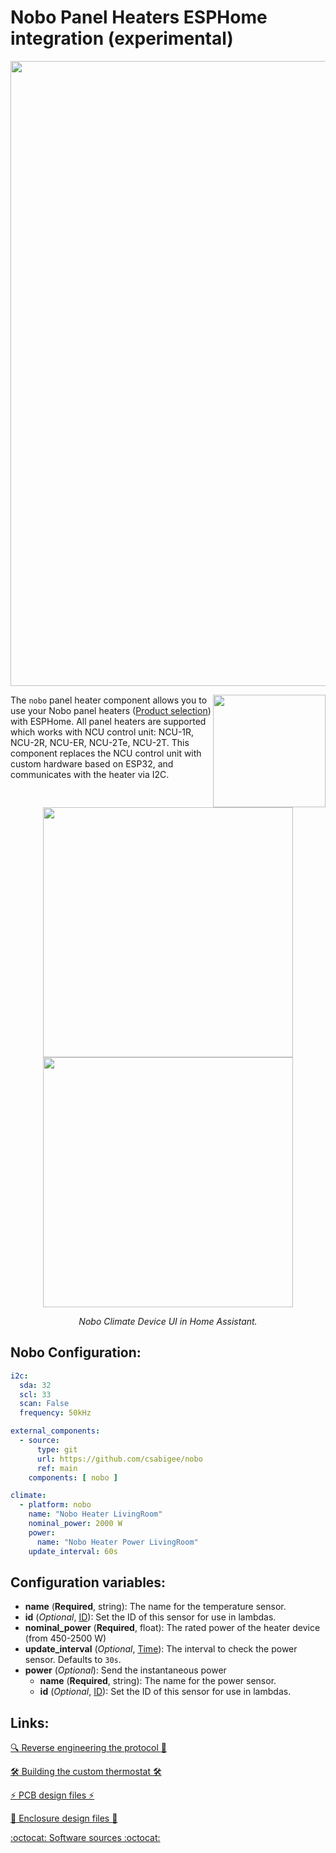 Nobo Panel Heaters ESPHome integration (experimental)
=================================
<p align="center">
  <img width="1000" src="https://en.nobo.no/sites/default/files/styles/background_image_full_width/public/panel_heaters_4.jpg">
</p>

<img align="right" width="180" src="https://nobo.hu/files/manager/files/ECU%202Te.png">

The ``nobo`` panel heater component allows you to use your Nobo panel heaters ([Product selection](https://en.nobo.no/products/panel-heaters)) with ESPHome.
All panel heaters are supported which works with NCU control unit: NCU-1R, NCU-2R, NCU-ER, NCU-2Te, NCU-2T.
This component replaces the NCU control unit with custom hardware based on ESP32, and communicates with the heater via I2C.

<p align="center">
  <img width="400" src="https://github.com/csabigee/nobo/assets/96885207/bae032d4-3c0c-49d0-899d-9c90e8a9ba0c">
  <img width="400" src="https://github.com/csabigee/nobo/assets/96885207/b252c0ee-e4ac-4975-acbd-730e30660cf6">

</p>
<p align="center">
  <em>Nobo Climate Device UI in Home Assistant.</em>
</p>

Nobo Configuration:
------------------------
```yaml
i2c:
  sda: 32
  scl: 33
  scan: False
  frequency: 50kHz

external_components:
  - source:
      type: git
      url: https://github.com/csabigee/nobo
      ref: main
    components: [ nobo ]

climate:
  - platform: nobo
    name: "Nobo Heater LivingRoom"
    nominal_power: 2000 W
    power:
      name: "Nobo Heater Power LivingRoom"
    update_interval: 60s
```

Configuration variables:
------------------------

- **name** (**Required**, string): The name for the temperature sensor.
- **id** (*Optional*, [ID](https://esphome.io/guides/configuration-types#config-id)): Set the ID of this sensor for use in lambdas.
- **nominal_power** (**Required**, float): The rated power of the heater device (from 450-2500 W)
- **update_interval** (*Optional*, [Time](https://esphome.io/guides/configuration-types#config-time)): The interval to check the power sensor. Defaults to ``30s``.
- **power** (*Optional*): Send the instantaneous power
  - **name** (**Required**, string): The name for the power sensor.
  - **id** (*Optional*,  [ID](https://esphome.io/guides/configuration-types#config-id)): Set the ID of this sensor for use in lambdas.

Links:
------------------------
 
[:mag: Reverse engineering the protocol :mag_right:](../../wiki/Home)

[:hammer_and_wrench: Building the custom thermostat :hammer_and_wrench:](https://www.hackster.io/csabigee/nobo-wireless-thermostat-01f106)

[:zap: PCB design files :zap:](https://github.com/csabigee/nobo-pcb)

[:gift: Enclosure design files :gift:](https://github.com/csabigee/nobo-enclosure)

[:octocat: Software sources :octocat:](https://github.com/csabigee/nobo)
